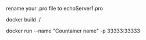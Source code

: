 rename your .pro file to echoServer1.pro

docker build ./

docker run --name "Countainer name" -p 33333:33333
